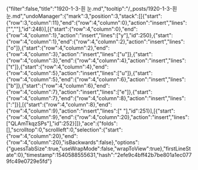 {"filter":false,"title":"1920-1-3-흰 눈.md","tooltip":"/_posts/1920-1-3-흰 눈.md","undoManager":{"mark":3,"position":3,"stack":[[{"start":{"row":3,"column":11},"end":{"row":4,"column":0},"action":"insert","lines":["",""],"id":248}],[{"start":{"row":4,"column":0},"end":{"row":4,"column":1},"action":"insert","lines":["y"],"id":250},{"start":{"row":4,"column":1},"end":{"row":4,"column":2},"action":"insert","lines":["o"]},{"start":{"row":4,"column":2},"end":{"row":4,"column":3},"action":"insert","lines":["u"]},{"start":{"row":4,"column":3},"end":{"row":4,"column":4},"action":"insert","lines":["t"]},{"start":{"row":4,"column":4},"end":{"row":4,"column":5},"action":"insert","lines":["u"]},{"start":{"row":4,"column":5},"end":{"row":4,"column":6},"action":"insert","lines":["b"]},{"start":{"row":4,"column":6},"end":{"row":4,"column":7},"action":"insert","lines":["e"]},{"start":{"row":4,"column":7},"end":{"row":4,"column":8},"action":"insert","lines":[":"]}],[{"start":{"row":4,"column":8},"end":{"row":4,"column":9},"action":"insert","lines":[" "],"id":251}],[{"start":{"row":4,"column":9},"end":{"row":4,"column":20},"action":"insert","lines":["QLAmTkqzSPs"],"id":252}]]},"ace":{"folds":[],"scrolltop":0,"scrollleft":0,"selection":{"start":{"row":4,"column":20},"end":{"row":4,"column":20},"isBackwards":false},"options":{"guessTabSize":true,"useWrapMode":false,"wrapToView":true},"firstLineState":0},"timestamp":1540588555631,"hash":"2efe9c4bff42b7be801a1ec0779fc49e0729e5fd"}